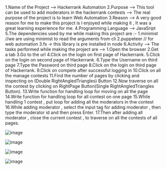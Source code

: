 1.Name of the Project --> Hackerrank Automation 2.Purpose --> This tool can be used to add moderators in the hackerrank contests --> The real purpose of the project is to learn Web Automation 3.Reason --> A very good reason for me to make this project is I enjoyed while making it , It was a great learning experience for me. 4.Programming Language --> JavaSript 5.The dependencies used by me while making this project are :- 1.minimist //we are using minimist to read the arguments from cli 2.puppeteer // for web automation 3.fs -> this library is pre installed in node 6.Activity --> The tasks performed while making the project are --> 1.Open the browser 2.Get a tab 3.Go to the url 4.Click on the login on first page of Hackerrank.
5.Click on the login on second page of Hackerrank. 6.Type the Username on third page 7.Type the Password on third page 8.Click on the login on third page of Hackerrank. 9.Click on compete after successful logging in 10.Click on all the manage contests 11.Find the number of pages by clicking and inspecting on (Double RightAngledTriangles) Button 12.Now traverse on all the contest by clicking on RightPage Button(Single RightAngledTriangles Button). 13.Write function for handling loop for moving on all the page 14.Write function for handling loop for all contest on one page 15.While handling 1 contest , put loop for adding all the moderators in thw contest 16.While adding moderator , select the input tag for adding moderator , then type the moderator id and then press Enter. 17.Then after adding all moderator , close the current contest , to traverse on all the contests of all pages.

![image](https://i.postimg.cc/xT75JJYJ/Screenshot-25.png)

![image](https://i.postimg.cc/fTk5Rj4Q/Screenshot-26.png)

![image](https://i.postimg.cc/c1FXWkbc/Screenshot-28.png)

![image](https://i.postimg.cc/d3NB9Dyf/Screenshot-29.png)

